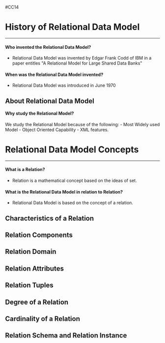 #CC14 
# History of Relational Data Model
---
#### Who invented the Relational Data Model?
- Relational Data Model was invented by Edgar Frank Codd of IBM in a paper entitles "A Relational Model for Large Shared Data Banks"
#### When was the Relational Data Model invented?
- Relational Data Model was introduced in June 1970

## About Relational Data Model
#### Why study the Relational Model?
We study the Relational Model because of the following:
	-  Most Widely used Model
	- Object Oriented Capability
	- XML features.

# Relational Data Model Concepts
---
#### What is a Relation?
- Relation is a mathematical concept based on the ideas of set.
#### What is the Relational Data Model in relation to Relation?
- Relational Data Model is based on the concept of a relation.
## Characteristics of a Relation

## Relation Components
## Relation Domain
## Relation Attributes
## Relation Tuples
## Degree of a Relation
## Cardinality of a Relation
## Relation Schema and Relation Instance